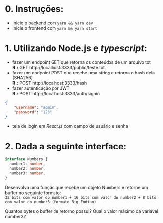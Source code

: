 # 0. Instruções:
- Inicie o backend com `yarn && yarn dev`
- Inicie o frontend com `yarn && yarn start`
# 1. Utilizando Node.js e *typescript*:
- fazer um endpoint GET que retorna os conteúdos de um arquivo txt  
**R.:** GET http://localhost:3333/public/teste.txt
- fazer um endpoint POST que recebe uma string e retorna o hash dela (SHA256)  
**R.:** POST http://localhost:3333/hash
- fazer autenticação por JWT  
**R.:** POST http://localhost:3333/auth/signin 
```json
{
	"username": "admin",
	"password": "123"
}
```
- tela de login em *React.js* com campo de usuário e senha

# 2. Dada a seguinte interface:

```ts
interface Numbers {
  number1: number,
  number2: number,
  number3: number,
}
```

Desenvolva uma função que recebe um objeto Numbers e retorne um buffer no seguinte formato:  
```32 bits com valor do number1 + 16 bits com valor do number2 + 8 bits com valor do number3 (formato Big Endian)```

Quantos bytes o buffer de retorno possui?
Qual o valor máximo da variável number3?
